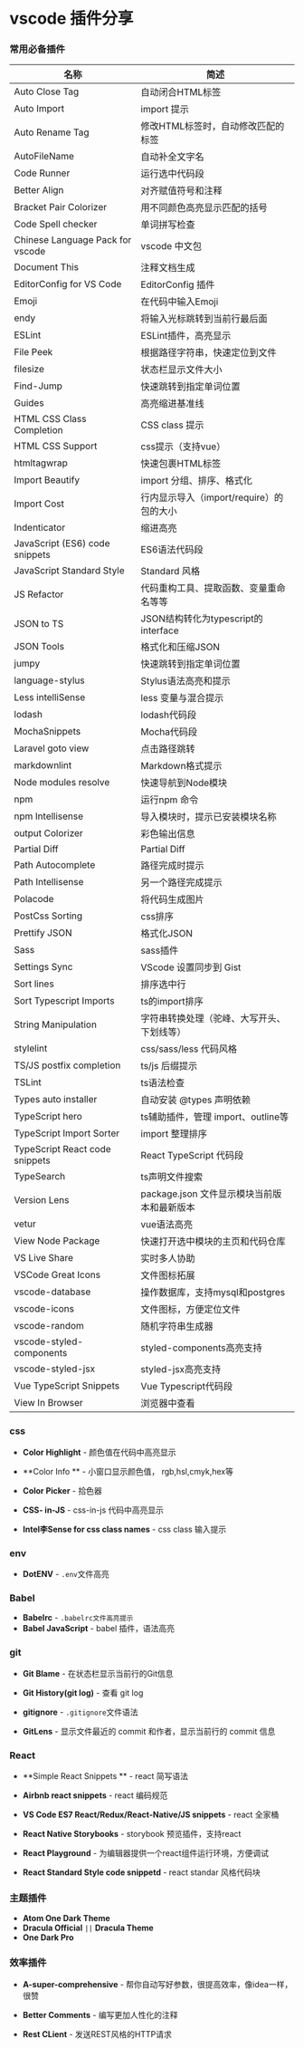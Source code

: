 # vscode 插件分享



### 常用必备插件

| 名称                             | 简述                                        |
| -------------------------------- | ------------------------------------------- |
| Auto Close Tag                   | 自动闭合HTML标签                            |
| Auto Import                      | import 提示                                 |
| Auto Rename Tag                  | 修改HTML标签时，自动修改匹配的标签          |
| AutoFileName                     | 自动补全文字名                              |
| Code Runner                      | 运行选中代码段                              |
| Better Align                     | 对齐赋值符号和注释                          |
| Bracket Pair Colorizer           | 用不同颜色高亮显示匹配的括号                |
| Code Spell checker               | 单词拼写检查                                |
| Chinese Language Pack for vscode | vscode 中文包                               |
| Document This                    | 注释文档生成                                |
| EditorConfig for VS Code         | EditorConfig 插件                           |
| Emoji                            | 在代码中输入Emoji                           |
| endy                             | 将输入光标跳转到当前行最后面                |
| ESLint                           | ESLint插件，高亮显示                        |
| File Peek                        | 根据路径字符串，快速定位到文件              |
| filesize                         | 状态栏显示文件大小                          |
| Find-Jump                        | 快速跳转到指定单词位置                      |
| Guides                           | 高亮缩进基准线                              |
| HTML CSS Class Completion        | CSS class 提示                              |
| HTML CSS Support                 | css提示（支持vue）                          |
| htmltagwrap                      | 快速包裹HTML标签                            |
| Import Beautify                  | import 分组、排序、格式化                   |
| Import Cost                      | 行内显示导入（import/require）的包的大小    |
| Indenticator                     | 缩进高亮                                    |
| JavaScript (ES6) code snippets   | ES6语法代码段                               |
| JavaScript Standard Style        | Standard 风格                               |
| JS Refactor                      | 代码重构工具、提取函数、变量重命名等等      |
| JSON to TS                       | JSON结构转化为typescript的 interface        |
| JSON Tools                       | 格式化和压缩JSON                            |
| jumpy                            | 快速跳转到指定单词位置                      |
| language-stylus                  | Stylus语法高亮和提示                        |
| Less intelliSense                | less 变量与混合提示                         |
| lodash                           | lodash代码段                                |
| MochaSnippets                    | Mocha代码段                                 |
| Laravel goto view                | 点击路径跳转                                |
| markdownlint                     | Markdown格式提示                            |
| Node modules resolve             | 快速导航到Node模块                          |
| npm                              | 运行npm 命令                                |
| npm Intellisense                 | 导入模块时，提示已安装模块名称              |
| output Colorizer                 | 彩色输出信息                                |
| Partial Diff                     | Partial Diff                                |
| Path  Autocomplete               | 路径完成时提示                              |
| Path Intellisense                | 另一个路径完成提示                          |
| Polacode                         | 将代码生成图片                              |
| PostCss Sorting                  | css排序                                     |
| Prettify JSON                    | 格式化JSON                                  |
| Sass                             | sass插件                                    |
| Settings Sync                    | VScode 设置同步到 Gist                      |
| Sort lines                       | 排序选中行                                  |
| Sort Typescript Imports          | ts的import排序                              |
| String Manipulation              | 字符串转换处理（驼峰、大写开头、下划线等）  |
| stylelint                        | css/sass/less 代码风格                      |
| TS/JS postfix completion         | ts/js 后缀提示                              |
| TSLint                           | ts语法检查                                  |
| Types auto installer             | 自动安装 @types 声明依赖                    |
| TypeScript hero                  | ts辅助插件，管理 import、outline等          |
| TypeScript Import Sorter         | import 整理排序                             |
| TypeScript React code snippets   | React TypeScript 代码段                     |
| TypeSearch                       | ts声明文件搜索                              |
| Version Lens                     | package.json 文件显示模块当前版本和最新版本 |
| vetur                            | vue语法高亮                                 |
| View Node Package                | 快速打开选中模块的主页和代码仓库            |
| VS Live Share                    | 实时多人协助                                |
| VSCode Great Icons               | 文件图标拓展                                |
| vscode-database                  | 操作数据库，支持mysql和postgres             |
| vscode-icons                     | 文件图标，方便定位文件                      |
| vscode-random                    | 随机字符串生成器                            |
| vscode-styled-components         | styled-components高亮支持                   |
| vscode-styled-jsx                | styled-jsx高亮支持                          |
| Vue TypeScript Snippets          | Vue Typescript代码段                        |
| View In Browser                  | 浏览器中查看                                |



### css

+ **Color Highlight**  -  颜色值在代码中高亮显示

+ **Color Info ** - 小窗口显示颜色值， rgb,hsl,cmyk,hex等

+ **Color Picker**  -  拾色器

+ **CSS- in-JS** - css-in-js 代码中高亮显示

+ **Intel李Sense for css class names**  -  css class 输入提示

  



### env

+ **DotENV**  -  `.env`文件高亮

  



### Babel

+ **Babelrc** -  `.babelrc文件高亮提示`
+ **Babel JavaScript**  - babel 插件，语法高亮



### git

+ **Git Blame**  -  在状态栏显示当前行的Git信息

+ **Git History(git log)**  -  查看 git log

+ **gitignore**  -  `.gitignore`文件语法

+ **GitLens**  -  显示文件最近的 commit 和作者，显示当前行的 commit 信息

  



### React

+ **Simple React Snippets **  -  react 简写语法

+ **Airbnb react snippets**  - react 编码规范
+ **VS Code ES7 React/Redux/React-Native/JS snippets**  -  react 全家桶
+ **React  Native Storybooks**  - storybook 预览插件，支持react
+ **React Playground**  - 为编辑器提供一个react组件运行环境，方便调试
+ **React Standard Style code snippetd**  - react standar 风格代码块



### 主题插件

+ **Atom One Dark Theme**
+ **Dracula Official**  `||`  **Dracula Theme**
+ **One Dark Pro**



### 效率插件

+ **A-super-comprehensive** - 帮你自动写好参数，很提高效率，像idea一样，很赞

+ **Better Comments** - 编写更加人性化的注释

+ **Rest CLient**  - 发送REST风格的HTTP请求

  



